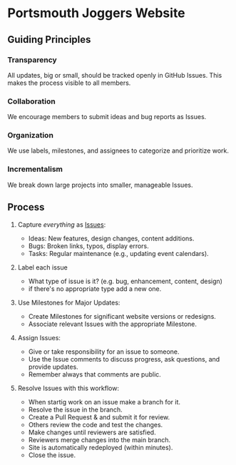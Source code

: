 Portsmouth Joggers Website
==========================

Guiding Principles
------------------

### Transparency
All updates, big or small, should be tracked openly in GitHub Issues. 
This makes the process visible to all members.

### Collaboration
We encourage members to submit ideas and bug reports as Issues.

### Organization
We use labels, milestones, and assignees to categorize and prioritize work.

### Incrementalism
We break down large projects into smaller, manageable Issues.


Process
-------

1. Capture *everything* as [Issues](https://github.com/Portsmouth-Joggers/website/issues/):
    * Ideas: New features, design changes, content additions.
    * Bugs: Broken links, typos, display errors.
    * Tasks: Regular maintenance (e.g., updating event calendars).

2. Label each issue
    * What type of issue is it? (e.g. bug, enhancement, content, design)
    * if there's no appropriate type add a new one.

3. Use Milestones for Major Updates:
    * Create Milestones for significant website versions or redesigns.
    * Associate relevant Issues with the appropriate Milestone.

4. Assign Issues:
    * Give or take responsibility for an issue to someone.
    * Use the Issue comments to discuss progress, ask questions, and provide updates.
    * Remember always that comments are public.

5. Resolve Issues with this workflow:
    * When startig work on an issue make a branch for it.
    * Resolve the issue in the branch.
    * Create a Pull Request & and submit it for review.
    * Others review the code and test the changes.
    * Make changes until reviewers are satisfied.
    * Reviewers merge changes into the main branch.
    * Site is automatically redeployed (within minutes).
    * Close the issue.
